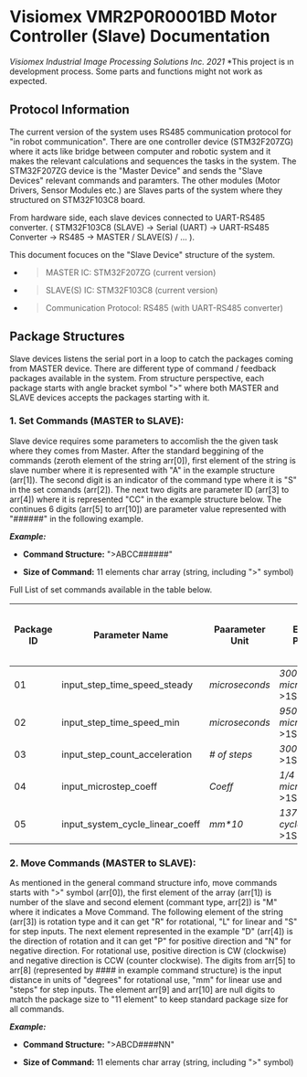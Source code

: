 # **Visiomex VMR2P0R0001BD Motor Controller (Slave) Documentation**

*Visiomex Industrial Image Processing Solutions Inc. 2021*
*This project is ın development process. Some parts and functions might not work as expected.

## Protocol Information

The current version of the system uses RS485 communication protocol for "in robot communication". There are one controller device (STM32F207ZG) where it acts like bridge between computer and robotic system and it makes the relevant calculations and sequences the tasks in the system. The STM32F207ZG device is the "Master Device" and sends the "Slave Devices" relevant commands and paramters. The other modules (Motor Drivers, Sensor Modules etc.) are Slaves parts of the system where they structured on STM32F103C8 board. 

From hardware side, each slave devices connected to UART-RS485 converter. ( STM32F103C8 (SLAVE) -> Serial (UART) -> UART-RS485 Converter -> RS485 -> MASTER / SLAVE(S) / ... ).

This document focuces on the "Slave Device" structure of the system. 

- >MASTER IC: STM32F207ZG (current version)
- >SLAVE(S) IC: STM32F103C8 (current version)
- >Communication Protocol: RS485 (with UART-RS485 converter)

## Package Structures

Slave devices listens the serial port in a loop to catch the packages coming from MASTER device. There are different type of command / feedback packages available in the system. From structure perspective, each package starts with angle bracket symbol ">" where both MASTER and SLAVE devices accepts the packages starting with it.



### 1. Set Commands (MASTER to SLAVE):

Slave device requires some parameters to accomlish the the given task where they comes from Master. After the standard beggining of the commands (zeroth element of the string arr[0]), first element of the string is slave number where it is represented with "A" in the example structure (arr[1]). The second digit is an indicator of the command type where it is "S" in the set comands (arr[2]). The next two digits are parameter ID (arr[3] to arr[4]) where it is represented "CC" in the example structure below. The continues 6 digits (arr[5] to arr[10]) are parameter value represented with "######" in the following example. 

***Example:***

- **Command Structure:** ">ABCC######"

- **Size of Command:** 11 elements char array (string, including ">" symbol)

Full List of set commands available in the table below.

| Package ID | Parameter Name | Paarameter Unit | Example Package | Expacted Confirm Feedback from Slave |
| ---------- | -------------- | --------------- | --------------- | ------------------------------------ |
| 01 | input_step_time_speed_steady | *microseconds* | *3000 microseconds:* >1S01003000 | >FS01 |
| 02 | input_step_time_speed_min | *microseconds* | *9500 microseconds:* >1S02009500 | >FS02 |
| 03 | input_step_count_acceleration | *# of steps* | *300 steps:* >1S03000300 | >FS03 |
| 04 | input_microstep_coeff | *Coeff* | *1/4 microsteps:* >1S04000004 | >FS04 |
| 05 | input_system_cycle_linear_coeff | *mm\*10* | *137.5mm per cycle:* >1S05001375 | >FS05 |

### 2. Move Commands (MASTER to SLAVE):


As mentioned in the general command structure info, move commands starts with ">" symbol (arr[0]), the first element of the array (arr[1]) is number of the slave and second element (commant type, arr[2]) is "M" where it indicates a Move Command. The following element of the string (arr[3]) is rotation type and it can get "R" for rotational, "L" for linear and "S" for step inputs. The next element represented in the example "D" (arr[4]) is the direction of rotation and it can get "P" for positive direction and "N" for negative direction. For rotational use, positive direction is CW (clockwise) and negative direction is CCW (counter clockwise). The digits from arr[5] to arr[8] (represented by #### in example command structure) is the input distance in units of "degrees" for rotational use, "mm" for linear use and "steps" for step inputs. The element arr[9] and arr[10] are null digits to match the package size to "11 element" to keep standard package size for all commands.


***Example:***

- **Command Structure:** ">ABCD####NN"

- **Size of Command:** 11 elements char array (string, including ">" symbol)

